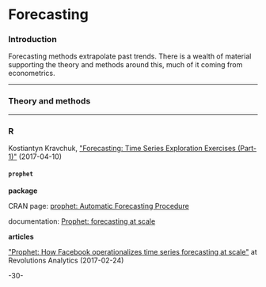 # Forecasting

### Introduction

Forecasting methods extrapolate past trends. There is a wealth of material supporting the theory and methods around this, much of it coming from econometrics.

---
### Theory and methods


---
### R

Kostiantyn Kravchuk, ["Forecasting: Time Series Exploration Exercises (Part-1)"](https://www.r-bloggers.com/forecasting-time-series-exploration-exercises-part-1/) (2017-04-10)


#### `prophet`

**package**

CRAN page: [prophet: Automatic Forecasting Procedure](https://cran.r-project.org/web/packages/prophet/index.html)

documentation: [Prophet: forecasting at scale](https://facebookincubator.github.io/prophet/) 

**articles**

["Prophet: How Facebook operationalizes time series forecasting at scale"](http://blog.revolutionanalytics.com/2017/02/facebook-prophet.html) at Revolutions Analytics (2017-02-24)



-30-
